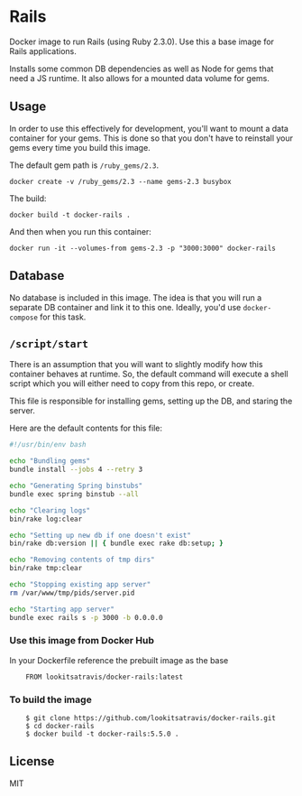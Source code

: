 # Rails

Docker image to run Rails (using Ruby 2.3.0). Use this a base image for Rails applications.

Installs some common DB dependencies as well as Node for gems that need a JS runtime.
It also allows for a mounted data volume for gems.

## Usage

In order to use this effectively for development, you'll want to mount a data container
for your gems. This is done so that you don't have to reinstall your gems every time you
build this image.

The default gem path is `/ruby_gems/2.3`.

`docker create -v /ruby_gems/2.3 --name gems-2.3 busybox`

The build:

`docker build -t docker-rails .`

And then when you run this container:

`docker run -it --volumes-from gems-2.3 -p "3000:3000" docker-rails`

## Database

No database is included in this image. The idea is that you will run a separate DB container
and link it to this one. Ideally, you'd use `docker-compose` for this task.

## `/script/start`

There is an assumption that you will want to slightly modify how this container
behaves at runtime. So, the default command will execute a shell script which you
will either need to copy from this repo, or create.

This file is responsible for installing gems, setting up the DB, and staring the server.

Here are the default contents for this file:

```sh
#!/usr/bin/env bash

echo "Bundling gems"
bundle install --jobs 4 --retry 3

echo "Generating Spring binstubs"
bundle exec spring binstub --all

echo "Clearing logs"
bin/rake log:clear

echo "Setting up new db if one doesn't exist"
bin/rake db:version || { bundle exec rake db:setup; }

echo "Removing contents of tmp dirs"
bin/rake tmp:clear

echo "Stopping existing app server"
rm /var/www/tmp/pids/server.pid

echo "Starting app server"
bundle exec rails s -p 3000 -b 0.0.0.0
```

### Use this image from Docker Hub

In your Dockerfile reference the prebuilt image as the base

		FROM lookitsatravis/docker-rails:latest

### To build the image

		$ git clone https://github.com/lookitsatravis/docker-rails.git
		$ cd docker-rails
		$ docker build -t docker-rails:5.5.0 .

## License

MIT

